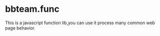 # bbteam.func
This is a javascript function lib,you can use it process many common web page behavior.
